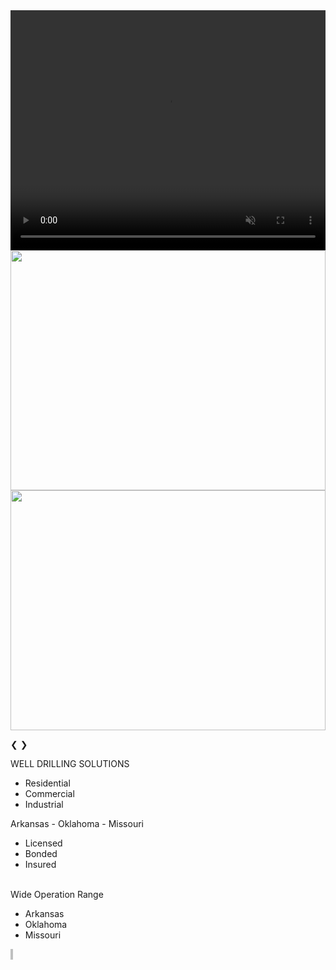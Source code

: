 <script src="{{ '/js/carousel.js?v=' | append: site.github.build_revision | relative_url }}"></script>
<!-- Slideshow container -->
<div class="slideshow-container">

  <!-- Full-width images with number and caption text -->

  <div class="mySlides fade">
    <video muted playsInLine src="{{ '/images/ColcordFast.mov' | relative_url }}" style="width:100%; object-fit: fill; height: calc(100vw * .4);"></video>
  </div>

  <div class="mySlides fade">
    <img src="{{ '/images/yellowrig.jpg?v=' | append: site.github.build_revision | relative_url }}" style="width:100%; height: calc(100vw * .4);">
  </div>

  <div class="mySlides fade">
    <img src="{{ '/images/Pump-Truck-1.png?v=' | append: site.github.build_revision | relative_url }}" style="width:100%; height: calc(100vw * .4);">
  </div>

  <!-- Next and previous buttons -->
  <a class="prev" onclick="goBack()">&#10094;</a>
  <a class="next" onclick="autoSlide()">&#10095;</a>

</div>
<footer class="contact-info-footer">
	<span class="contact-info-footer-item" style="width: 33%;">
		WELL DRILLING SOLUTIONS<br />
		<ul>
			<li>Residential</li>
			<li>Commercial</li>
			<li>Industrial</li>
		</ul>
	</span>
	<span class="contact-info-footer-item" style="width: 33%;">
		Arkansas - Oklahoma - Missouri<br />
		<ul>
			<li>Licensed</li>
			<li>Bonded</li>
			<li>Insured</li>
		</ul>
	</span>
	<span style="width: 33%;">
		<br />
		Wide Operation Range
		<ul>
			<li>Arkansas</li>
			<li>Oklahoma</li>
			<li>Missouri</li>
		</ul>
	</span>
</footer>


<div style="width:100%; display: inline; background-color: #BFC0C0">
<div style="display: inline-block">

</div>
<div style="display: inline-block">

</div>
</div>
